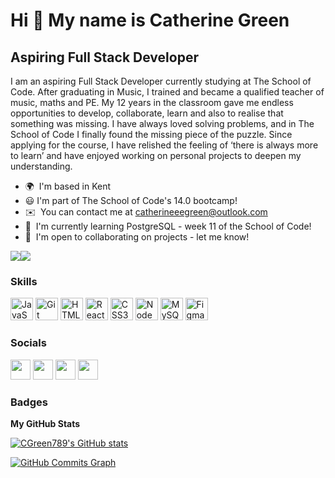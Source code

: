 Hi 👋 My name is Catherine Green
================================

Aspiring Full Stack Developer
-----------------------------

I am an aspiring Full Stack Developer currently studying at The School of Code. After graduating in Music, I trained and became a qualified teacher of music, maths and PE. My 12 years in the classroom gave me endless opportunities to develop, collaborate, learn and also to realise that something was missing. I have always loved solving problems, and in The School of Code I finally found the missing piece of the puzzle. Since applying for the course, I have relished the feeling of ‘there is always more to learn’ and have enjoyed working on personal projects to deepen my understanding.


*   🌍  I'm based in Kent
*   😃  I'm part of The School of Code's 14.0 bootcamp!
*   ✉️   You can contact me at [catherineeegreen@outlook.com](mailto:catherineeegreen@outlook.com)
*   🧠  I'm currently learning PostgreSQL - week 11 of the School of Code!
*   🤝  I'm open to collaborating on projects - let me know!

<a href="https://www.github.com/CGreen789" target="_blank" rel="noreferrer"><img
                  src="https://img.shields.io/github/followers/CGreen789?logo=github&style=for-the-badge&color=0891b2&labelColor=1c1917" /></a><a href="https://www.twitter.com/catherineg478" target="_blank" rel="noreferrer"><img
                  src="https://img.shields.io/twitter/follow/catherineg478?logo=twitter&style=for-the-badge&color=0891b2&labelColor=1c1917"
                /></a>
                
### Skills 
<p align="left">
<a href="https://developer.mozilla.org/en-US/docs/Web/JavaScript" target="_blank" rel="noreferrer"><img src="https://raw.githubusercontent.com/danielcranney/readme-generator/main/public/icons/skills/javascript-colored.svg" width="36" height="36" alt="JavaScript" /></a>
<a href="https://git-scm.com/" target="_blank" rel="noreferrer"><img src="https://raw.githubusercontent.com/danielcranney/readme-generator/main/public/icons/skills/git-colored.svg" width="36" height="36" alt="Git" /></a>
<a href="https://developer.mozilla.org/en-US/docs/Glossary/HTML5" target="_blank" rel="noreferrer"><img src="https://raw.githubusercontent.com/danielcranney/readme-generator/main/public/icons/skills/html5-colored.svg" width="36" height="36" alt="HTML5" /></a>
<a href="https://reactjs.org/" target="_blank" rel="noreferrer"><img src="https://raw.githubusercontent.com/danielcranney/readme-generator/main/public/icons/skills/react-colored.svg" width="36" height="36" alt="React" /></a>
<a href="https://www.w3.org/TR/CSS/#css" target="_blank" rel="noreferrer"><img src="https://raw.githubusercontent.com/danielcranney/readme-generator/main/public/icons/skills/css3-colored.svg" width="36" height="36" alt="CSS3" /></a>
<a href="https://nodejs.org/en/" target="_blank" rel="noreferrer"><img src="https://raw.githubusercontent.com/danielcranney/readme-generator/main/public/icons/skills/nodejs-colored.svg" width="36" height="36" alt="NodeJS" /></a>
<a href="https://www.mysql.com/" target="_blank" rel="noreferrer"><img src="https://raw.githubusercontent.com/danielcranney/readme-generator/main/public/icons/skills/mysql-colored.svg" width="36" height="36" alt="MySQL" /></a>
<a href="https://www.figma.com/" target="_blank" rel="noreferrer"><img src="https://raw.githubusercontent.com/danielcranney/readme-generator/main/public/icons/skills/figma-colored.svg" width="36" height="36" alt="Figma" /></a>
</p>
                    
### Socials
                  
                  
<p align="left">
                          
<a href="https://www.github.com/CGreen789" target="_blank" rel="noreferrer"><img src="https://raw.githubusercontent.com/danielcranney/readme-generator/main/public/icons/socials/github.svg" width="32" height="32" /></a>  <a href="http://www.instagram.com/catherineeegreen" target="_blank" rel="noreferrer"><img src="https://raw.githubusercontent.com/danielcranney/readme-generator/main/public/icons/socials/instagram.svg" width="32" height="32" /></a>  <a href="https://www.linkedin.com/in/catherine-green-953766106/" target="_blank" rel="noreferrer"><img src="https://raw.githubusercontent.com/danielcranney/readme-generator/main/public/icons/socials/linkedin.svg" width="32" height="32" /></a>  <a href="https://www.twitter.com/catherineg478" target="_blank" rel="noreferrer"><img src="https://raw.githubusercontent.com/danielcranney/readme-generator/main/public/icons/socials/twitter.svg" width="32" height="32" /></a></p>

### Badges

<b>My GitHub Stats</b>

<a href="http://www.github.com/CGreen789"><img src="https://github-readme-stats.vercel.app/api?username=CGreen789&show_icons=true&hide=&count_private=true&title_color=0891b2&text_color=ffffff&icon_color=0891b2&bg_color=1c1917&hide_border=true&show_icons=true" alt="CGreen789's GitHub stats" /></a>

<a href="http://www.github.com/CGreen789"><img src="https://github-readme-activity-graph.cyclic.app/graph?username=CGreen789&bg_color=1c1917&color=ffffff&line=0891b2&point=ffffff&area_color=1c1917&area=true&hide_border=true&custom_title=GitHub%20Commits%20Graph" alt="GitHub Commits Graph" /></a>
                 
